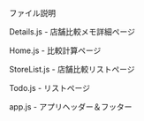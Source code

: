 ファイル説明

Details.js - 店舗比較メモ詳細ページ

Home.js - 比較計算ページ

StoreList.js - 店舗比較リストページ

Todo.js - リストページ

app.js - アプリヘッダー＆フッター
